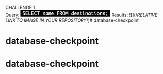 CHALLENGE 1  
Query: ![](./Queries/1.png)
Results: ![](/*RELATIVE LINK TO IMAGE IN YOUR REPOSITORY*/)# database-checkpoint
# database-checkpoint
# database-checkpoint
